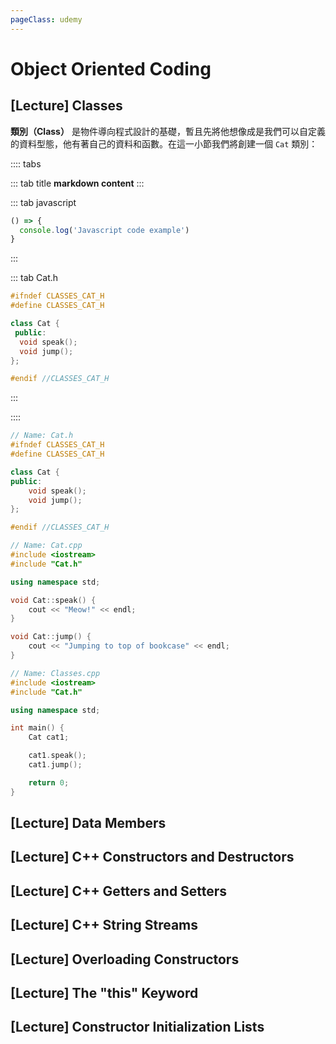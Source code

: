 ```yaml
---
pageClass: udemy
---
```


# Object Oriented Coding

## [Lecture] Classes

**類別（Class）** 是物件導向程式設計的基礎，暫且先將他想像成是我們可以自定義的資料型態，他有著自己的資料和函數。在這一小節我們將創建一個 `Cat` 類別：

:::: tabs

::: tab title
__markdown content__
:::


::: tab javascript
``` javascript
() => {
  console.log('Javascript code example')
}
```
:::

::: tab Cat.h
```cpp
#ifndef CLASSES_CAT_H
#define CLASSES_CAT_H

class Cat {
 public:
  void speak();
  void jump();
};

#endif //CLASSES_CAT_H
```
:::

::::

```cpp
// Name: Cat.h
#ifndef CLASSES_CAT_H
#define CLASSES_CAT_H

class Cat {
public:
    void speak();
    void jump();
};

#endif //CLASSES_CAT_H
```

```cpp
// Name: Cat.cpp
#include <iostream>
#include "Cat.h"

using namespace std;

void Cat::speak() {
    cout << "Meow!" << endl;
}

void Cat::jump() {
    cout << "Jumping to top of bookcase" << endl;
}
```

```cpp
// Name: Classes.cpp
#include <iostream>
#include "Cat.h"

using namespace std;

int main() {
    Cat cat1;

    cat1.speak();
    cat1.jump();

    return 0;
}
```

## [Lecture] Data Members

## [Lecture] C++ Constructors and Destructors

## [Lecture] C++ Getters and Setters

## [Lecture] C++ String Streams

## [Lecture] Overloading Constructors

## [Lecture] The "this" Keyword

## [Lecture] Constructor Initialization Lists

